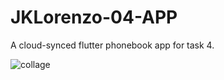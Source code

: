 # JKLorenzo-04-APP
A cloud-synced flutter phonebook app for task 4.

![collage](https://user-images.githubusercontent.com/39931559/125314319-a9cfbd80-e368-11eb-82e9-20b9d55ee354.png)
